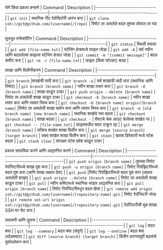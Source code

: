 घेणे किंवा प्रकल्प बनवणे 
| Command                                             | Description                                           |
|-----------------------------------------------------|-------------------------------------------------------|
| `git init`                                          | स्थानिक गीट रेपोसिटोरी आरंभ करा                               |
| `git clone ssh://git@github.com/[username]/[repo]`  | रिमोट ला असलेले बदल तुमचा लोकल ला घ्या                        |


मूलभूत स्नॅपशॉटिंग
| Command                             | Description                                     |
|-------------------------------------|-------------------------------------------------|
| `git status`                        | स्थिती तपासा                                       |
| `git add [file-name.txt]`           | स्टेजिंग क्षेत्रामध्ये फाइल जोडा                             |
| `git add -A`                        | सर्व नवीन आणि बदललेल्या फाइल्स स्टेजिंग क्षेत्रात जोडा           |
| `git commit -m "[commit message]"`  | बदल कंमीट करा                                  |
| `git rm -r [file-name.txt]`         | फाइल (किंवा फोल्डर) काढा                      |


शाखा आणि विलीनीकरण
| Command                                        | Description                                               |
|------------------------------------------------|-----------------------------------------------------------|
| `git branch`                                   |शाखांची यादी करा                                               |
| `git branch -a`                               | सर्व शाखांची यादी करा (स्थानिक आणि रिमोट)                     |
| `git branch [branch name]`                    | नवीन शाखा तयार करा                                       |
| `git branch -d [branch name]`                 | शाखा काढून टाका                                       |
| `git push origin --delete [branch name]`      |  रिमोट ला असलेली शाखा काढून टाका                                    |
| `git checkout -b [branch name]`               | नवीन शाखा तयार करा आणि त्यावर स्विच करा                     |
| `git checkout -b [branch name] origin/[branch name]` |रिमोट ला असलेली शाखा क्लोन करा आणि त्यावर स्विच करा           |
| `git branch -m [old branch name] [new branch name]` | स्थानिक शाखेचे नाव बदला                             |
| `git checkout [branch name]`                  | शाखा बदला                                       |
| `git checkout -`                              | शेवटचे चेक आउट केलेल्या शाखेत जा                   |
| `git checkout -- [file-name.txt]`             | फाइलमधील बदल टाकून द्या                                |
| `git merge [branch name]`                     | सक्रिय शाखेत शाखा विलीन करा                    |
| `git merge [source branch] [target branch]`   | लक्ष्य शाखेत शाखा विलीन करा                      |
| `git stash`                                    | खराब डिरेक्टरी मध्ये स्टेश बदला                |
| `git stash clear`                             | सगळ्या स्टेश प्रवेश काढून टाका                                |


प्रकल्प सामायिक करणे आणि अद्यतनित करणे
| Command                                                   | Description                                                   |
|-----------------------------------------------------------|---------------------------------------------------------------|
| `git push origin [branch name]`                           | तुमच्या रिमोट रेपॉजिटरीमध्ये शाखा पुश करा                    |
| `git push -u origin [branch name]`                        | रिमोट रिपॉझिटरीमध्ये बदल पुश करा (आणि शाखा लक्षात ठेवा)   |
| `git push`                                                |रिमोट रिपॉझिटरीमध्ये बदल पुश करा (लक्षात असलेली शाखा)         |
| `git push origin --delete [branch name]`                  | रिमोट ला असलेली शाखा काढून टाका                                        |
| `git pull`                                                | नवीन कमिटमध्ये स्थानिक भांडार अद्यतनित करा                  |
| `git pull origin [branch name]`                           | रिमोट रिपॉजिटरीमधून बदल खेचा                           |
| `git remote add origin ssh://git@github.com/[username]/[repository-name].git` | रिमोट रेपॉजिटरी जोडा                           |
| `git remote set-url origin ssh://git@github.com/[username]/[repository-name].git` | रेपॉजिटरीची मूळ शाखा SSH वर सेट करा         |


तपासणी आणि तुलना
| Command                                     | Description                                    |
|---------------------------------------------|------------------------------------------------|
| `git log`                                   | बदल बघा                                    |
| `git log --summary`                         | बदल बघा  (संपूर्ण)                        |
| `git log --oneline`                         | बदल बघा (थोडक्यात)                         |
| `git diff [source branch] [target branch]`  | विलीन करण्यापूर्वी बदलांचे पूर्वावलोकन करा               |

